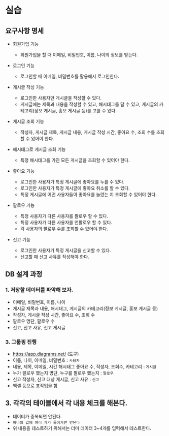 # 실습

## 요구사항 명세

- 회원가입 기능

  - 회원가입을 할 때 이메일, 비밀번호, 이름, 나이의 정보를 받는다.

- 로그인 기능

  - 로그인할 때 이메일, 비밀번호를 활용해서 로그인한다.

- 게시글 작성 기능

  - 로그인한 사용자만 게시글을 작성할 수 있다.
  - 게시글에는 제목과 내용을 작성할 수 있고, 해시태그를 달 수 있고, 게시글의 카테고리(정보 게시글, 홍보 게시글 등)를 고를 수 있다.

- 게시글 조회 기능

  - 작성자, 게시글 제목, 게시글 내용, 게시글 작성 시간, 좋아요 수, 조회 수를 조회할 수 있어야 한다.

- 해시태그로 게시글 조회 기능

  - 특정 해시태그를 가진 모든 게시글을 조회할 수 있어야 한다.

- 좋아요 기능

  - 로그인한 사용자가 특정 게시글에 좋아요를 누를 수 있다.
  - 로그인한 사용자가 특정 게시글에 좋아요 취소를 할 수 있다.
  - 특정 게시글에 어떤 사용자들이 좋아요를 눌렀는 지 조회할 수 있어야 한다.

- 팔로우 기능

  - 특정 사용자가 다른 사용자를 팔로우 할 수 있다.
  - 특정 사용자가 다른 사용자를 언팔로우 할 수 있다.
  - 각 사용자의 팔로우 수를 조회할 수 있어야 한다.

- 신고 기능
  - 로그인한 사용자가 특정 게시글을 신고할 수 있다.
  - 신고할 때 신고 사유를 작성해야 한다.

## DB 설계 과정

### 1. 저장할 데이터를 파악해 보자.

- 이메일, 비밀번호, 이름, 나이
- 게시글 제목과 내용, 해시태그, 게시글의 카테고리(정보 게시글, 홍보 게시글 등)
- 작성자, 게시글 작성 시간, 좋아요 수, 조회 수
- 팔로우 명단, 팔로우 수
- 신고, 신고 사유, 신고 게시글

### 3. 그룹핑 진행

- https://app.diagrams.net/ (도구)
- 이름, 나이, 이메일, 비밀번호 : `사용자`
- 내용, 제목, 이메일, 시간 해시태그 좋아요 수, 작성자, 조회수, 카테고리 : `게시글`
- 누가 팔로우 했는지 명단, 누구를 팔로우 했는지 : `팔로우`
- 신고 작성자, 신고 대상 게시글, 신고 사유 : `신고`
- 엑셀 등으로 표작업을 함

## 3. 각각의 테이블에서 각 내용 체크를 해본다.
- 데이터가 중복되면 안된다.
- `하나의 값에 여러 개가 들어가면 안된다`
- 위 내용을 테스트하기 위해서는 더미 데이터 3~4개를 입력해서 테스트한다.
